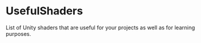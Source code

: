 # UsefulShaders
List of Unity shaders that are useful for your projects as well as for learning purposes.
